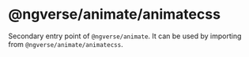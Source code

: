 # @ngverse/animate/animatecss

Secondary entry point of `@ngverse/animate`. It can be used by importing from `@ngverse/animate/animatecss`.

